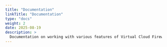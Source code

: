 ```yaml
---
title: "Documentation"
linkTitle: "Documentation"
type: "docs"
weight: 2
date: 2025-08-19
description: >
  Documentation on working with various features of Virtual Cloud Firewall - pluscloud VMware
---
```

